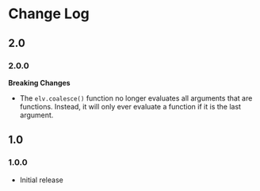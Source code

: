 # Change Log

## 2.0

### 2.0.0

__Breaking Changes__
* The `elv.coalesce()` function no longer evaluates all arguments that are functions.  Instead, it will only ever evaluate a function if it is the last argument.

## 1.0

### 1.0.0

* Initial release